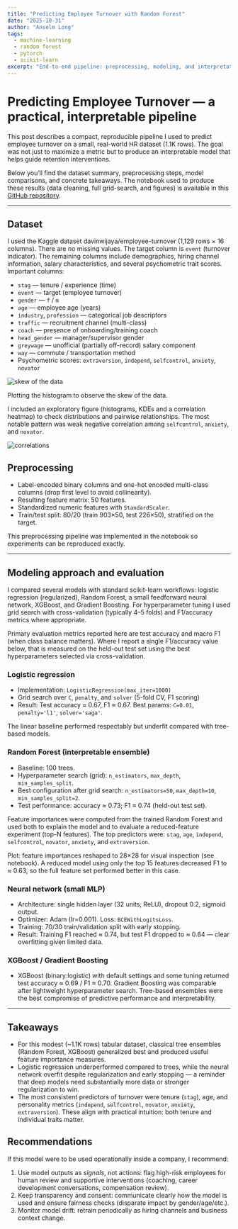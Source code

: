 ```yaml
---
title: "Predicting Employee Turnover with Random Forest"
date: "2025-10-31"
author: "Anselm Long"
tags:
  - machine-learning
  - random forest
  - pytorch
  - scikit-learn
excerpt: "End-to-end pipeline: preprocessing, modeling, and interpretation for predicting employee turnover (best F1 ≈ 0.74 with Random Forest)."
---
```


# Predicting Employee Turnover — a practical, interpretable pipeline

This post describes a compact, reproducible pipeline I used to predict employee turnover on a small, real-world HR dataset (1.1K rows). The goal was not just to maximize a metric but to produce an interpretable model that helps guide retention interventions.

Below you’ll find the dataset summary, preprocessing steps, model comparisons, and concrete takeaways. The notebook used to produce these results (data cleaning, full grid-search, and figures) is available in this [GitHub repository](https://github.com/anselmlong/predicting-employee-turnover).

---

## Dataset

I used the Kaggle dataset davinwijaya/employee-turnover (1,129 rows × 16 columns). There are no missing values. The target column is `event` (turnover indicator). The remaining columns include demographics, hiring channel information, salary characteristics, and several psychometric trait scores. Important columns:

- `stag` — tenure / experience (time)
- `event` — target (employee turnover)
- `gender` — `f` / `m`
- `age` — employee age (years)
- `industry`, `profession` — categorical job descriptors
- `traffic` — recruitment channel (multi-class)
- `coach` — presence of onboarding/training coach
- `head_gender` — manager/supervisor gender
- `greywage` — unofficial (partially off-record) salary component
- `way` — commute / transportation method
- Psychometric scores: `extraversion`, `independ`, `selfcontrol`, `anxiety`, `novator`

![skew of the data](/blogs/images/EDA.png)
<figcaption>Plotting the histogram to observe the skew of the data.</figcaption>

I included an exploratory figure (histograms, KDEs and a correlation heatmap) to check distributions and pairwise relationships. The most notable pattern was weak negative correlation among `selfcontrol`, `anxiety`, and `novator`.

![correlations](/blogs/images/correlations.png)

## Preprocessing

- Label-encoded binary columns and one-hot encoded multi-class columns (drop first level to avoid collinearity).
- Resulting feature matrix: 50 features.
- Standardized numeric features with `StandardScaler`.
- Train/test split: 80/20 (train 903×50, test 226×50), stratified on the target.

This preprocessing pipeline was implemented in the notebook so experiments can be reproduced exactly.

---

## Modeling approach and evaluation

I compared several models with standard scikit-learn workflows: logistic regression (regularized), Random Forest, a small feedforward neural network, XGBoost, and Gradient Boosting. For hyperparameter tuning I used grid search with cross-validation (typically 4–5 folds) and F1/accuracy metrics where appropriate.

Primary evaluation metrics reported here are test accuracy and macro F1 (when class balance matters). Where I report a single F1/accuracy value below, that is measured on the held-out test set using the best hyperparameters selected via cross-validation.

### Logistic regression

- Implementation: `LogisticRegression(max_iter=1000)`
- Grid search over `C`, `penalty`, and `solver` (5-fold CV, F1 scoring)
- Result: Test accuracy ≈ 0.67, F1 ≈ 0.67. Best params: `C=0.01`, `penalty='l1'`, `solver='saga'`.

The linear baseline performed respectably but underfit compared with tree-based models.

### Random Forest (interpretable ensemble)

- Baseline: 100 trees.
- Hyperparameter search (grid): `n_estimators`, `max_depth`, `min_samples_split`.
- Best configuration after grid search: `n_estimators=50`, `max_depth=10`, `min_samples_split=2`.
- Test performance: accuracy ≈ 0.73; F1 ≈ 0.74 (held-out test set).

Feature importances were computed from the trained Random Forest and used both to explain the model and to evaluate a reduced-feature experiment (top-N features). The top predictors were: `stag`, `age`, `independ`, `selfcontrol`, `novator`, `anxiety`, and `extraversion`.

Plot: feature importances reshaped to 28×28 for visual inspection (see notebook). A reduced model using only the top 15 features decreased F1 to ≈ 0.63, so the full feature set performed better in this case.

### Neural network (small MLP)

- Architecture: single hidden layer (32 units, ReLU), dropout 0.2, sigmoid output.
- Optimizer: Adam (lr=0.001). Loss: `BCEWithLogitsLoss`.
- Training: 70/30 train/validation split with early stopping.
- Result: Training F1 reached ≈ 0.74, but test F1 dropped to ≈ 0.64 — clear overfitting given limited data.

### XGBoost / Gradient Boosting

- XGBoost (binary:logistic) with default settings and some tuning returned test accuracy ≈ 0.69 / F1 ≈ 0.70. Gradient Boosting was comparable after lightweight hyperparameter search. Tree-based ensembles were the best compromise of predictive performance and interpretability.

---

## Takeaways

- For this modest (~1.1K rows) tabular dataset, classical tree ensembles (Random Forest, XGBoost) generalized best and produced useful feature importance measures.
- Logistic regression underperformed compared to trees, while the neural network overfit despite regularization and early stopping — a reminder that deep models need substantially more data or stronger regularization to win.
- The most consistent predictors of turnover were tenure (`stag`), age, and personality metrics (`independ`, `selfcontrol`, `novator`, `anxiety`, `extraversion`). These align with practical intuition: both tenure and individual traits matter.

## Recommendations

If this model were to be used operationally inside a company, I recommend:

1. Use model outputs as *signals*, not actions: flag high-risk employees for human review and supportive interventions (coaching, career development conversations, compensation review).
2. Keep transparency and consent: communicate clearly how the model is used and ensure fairness checks (disparate impact by gender/age/etc.).
3. Monitor model drift: retrain periodically as hiring channels and business context change.



